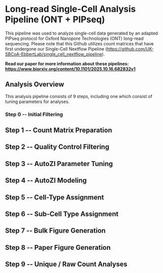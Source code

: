 # Long-read Single-Cell Analysis Pipeline (ONT + PIPseq)

This pipeline was used to analyze single-cell data generated by an adapted PIPseq protocol for Oxford Nanopore Technologies (ONT) long-read sequencing. Please note that this Github utilizes count matrices that have first undergone our Single-Cell Nextflow Pipeline (https://github.com/UK-SBCoA-EbbertLab/single_cell_nextflow_pipeline).

**Read our paper for more information about these pipelines: https://www.biorxiv.org/content/10.1101/2025.10.16.682832v1**

## Analysis Overview
This analysis pipeline consists of 9 steps, including one  which consist of tuning parameters for analyses.

### Step 0 -- Initial Filtering

## Step 1 -- Count Matrix Preparation

## Step 2 -- Quality Control Filtering

## Step 3 -- AutoZI Parameter Tuning

## Step 4 -- AutoZI Modeling

## Step 5 -- Cell-Type Assignment

## Step 6 -- Sub-Cell Type Assignment

## Step 7 -- Bulk Figure Generation

## Step 8 -- Paper Figure Generation

## Step 9 -- Unique / Raw Count Analyses
